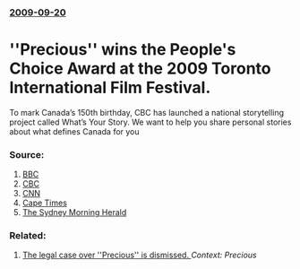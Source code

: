 ### [2009-09-20](/news/2009/09/20/index.md)

#  ''Precious'' wins the People's Choice Award at the 2009 Toronto International Film Festival. 

To mark Canada’s 150th birthday, CBC has launched a national storytelling project called What’s Your Story. We want to help you share personal stories about what defines Canada for you


### Source:

1. [BBC](http://news.bbc.co.uk/2/hi/entertainment/8265281.stm)
2. [CBC](http://www.cbc.ca/arts/tiff/story/2009/09/19/festival-awards.html?ref=rss)
3. [CNN](http://money.cnn.com/news/newsfeeds/articles/reuters/MTFH37234_2009-09-19_19-43-25_N19284668.htm)
4. [Cape Times](http://www.capetimes.co.za/index.php?fArticleId=5172323)
5. [The Sydney Morning Herald](http://www.smh.com.au/news/entertainment/film/precious-snags-audience-choice-award-at-toronto-film-festival/2009/09/20/1253384897080.html)

### Related:

1. [The legal case over ''Precious'' is dismissed. ](/news/2010/07/23/the-legal-case-over-precious-is-dismissed.md) _Context: Precious_
